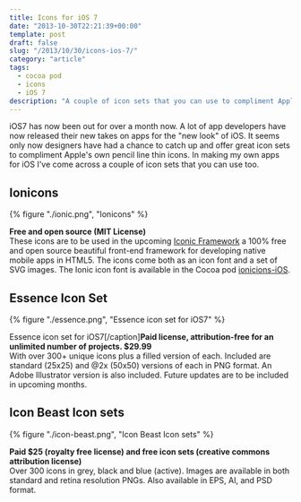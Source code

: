 ```yaml
---
title: Icons for iOS 7
date: "2013-10-30T22:21:39+00:00"
template: post
draft: false
slug: "/2013/10/30/icons-ios-7/"
category: "article"
tags:
  - cocoa pod
  - icons
  - iOS 7
description: "A couple of icon sets that you can use to compliment Apple's own pencil line thin icons."
---
```


iOS7 has now been out for over a month now. A lot of app developers have now released their new takes on apps for the "new look" of iOS. It seems only now designers have had a chance to catch up and offer great icon sets to compliment Apple's own pencil line thin icons. In making my own apps for iOS I've come across a couple of icon sets that you can use too.

## Ionicons

{% figure "./ionic.png", "Ionicons" %}

<b>Free and open source (MIT License)</b><br>These icons are to be used in the upcoming <a title="Iconic Framework" href="http://ionicframework.com" target="_blank">Iconic Framework</a> a 100% free and open source beautiful front-end framework for developing native mobile apps in HTML5. The icons come both as an icon font and a set of SVG images. The Ionic icon font is available in the Cocoa pod <a href="https://github.com/TapTemplate/ionicons-iOS">ionicions-iOS</a>.

## Essence Icon Set

{% figure "./essence.png", "Essence icon set for iOS7" %}

Essence icon set for iOS7[/caption]<b>Paid license, attribution-free for an unlimited number of projects. $29.99</b><br>With over 300+ unique icons plus a filled version of each. Included are standard (25x25) and @2x (50x50) versions of each in PNG format. An Adobe Illustrator version is also included. Future updates are to be included in upcoming months.

## Icon Beast Icon sets

{% figure "./icon-beast.png", "Icon Beast Icon sets" %}

<b>Paid $25 (royalty free license) and free icon sets (creative commons attribution license)</b><br>
Over 300 icons in grey, black and blue (active). Images are available in both standard and retina resolution PNGs. Also available in EPS, AI, and PSD format.

